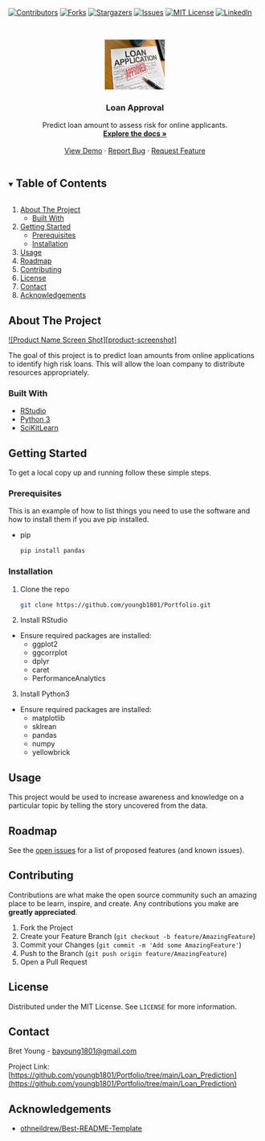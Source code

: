 <!-- PROJECT SHIELDS -->
<!--
*** https://www.markdownguide.org/basic-syntax/#reference-style-links
-->
[![Contributors][contributors-shield]][contributors-url]
[![Forks][forks-shield]][forks-url]
[![Stargazers][stars-shield]][stars-url]
[![Issues][issues-shield]][issues-url]
[![MIT License][license-shield]][license-url]
[![LinkedIn][linkedin-shield]][linkedin-url]



<!-- PROJECT LOGO -->
<br />
<p align="center">
  <a href="https://github.com/youngb1801/Portfolio/tree/main/Loan_Prediction">
    <img src="images/loan.jpg" alt="Logo" width="120" height="100">
  </a>

  <h3 align="center">Loan Approval</h3>

  <p align="center">
    Predict loan amount to assess risk for online applicants.
    <br />
    <a href="https://github.com/youngb1801/Portfolio/tree/main/Loan_Prediction"><strong>Explore the docs »</strong></a>
    <br />
    <br />
    <a href="https://github.com/youngb1801/Portfolio/tree/main/Loan_Prediction">View Demo</a>
    ·
    <a href="https://github.com/youngb1801/Portfolio/issues">Report Bug</a>
    ·
    <a href="https://github.com/youngb1801/Portfolio/issues">Request Feature</a>
  </p>
</p>



<!-- TABLE OF CONTENTS -->
<details open="open">
  <summary><h2 style="display: inline-block">Table of Contents</h2></summary>
  <ol>
    <li>
      <a href="#about-the-project">About The Project</a>
      <ul>
        <li><a href="#built-with">Built With</a></li>
      </ul>
    </li>
    <li>
      <a href="#getting-started">Getting Started</a>
      <ul>
        <li><a href="#prerequisites">Prerequisites</a></li>
        <li><a href="#installation">Installation</a></li>
      </ul>
    </li>
    <li><a href="#usage">Usage</a></li>
    <li><a href="#roadmap">Roadmap</a></li>
    <li><a href="#contributing">Contributing</a></li>
    <li><a href="#license">License</a></li>
    <li><a href="#contact">Contact</a></li>
    <li><a href="#acknowledgements">Acknowledgements</a></li>
  </ol>
</details>



<!-- ABOUT THE PROJECT -->
## About The Project

[![Product Name Screen Shot][product-screenshot]](https://example.com)

The goal of this project is to predict loan amounts from online applications to identify high risk loans. This will allow the loan company to distribute resources appropriately.


### Built With

* [RStudio](https://www.rstudio.com)
* [Python 3](https://www.python.org/download/releases/3.0/)
* [SciKitLearn](https://scikit-learn.org/stable/)



<!-- GETTING STARTED -->
## Getting Started

To get a local copy up and running follow these simple steps.

### Prerequisites

This is an example of how to list things you need to use the software and how to install them if you ave pip installed.
* pip
  ```sh
  pip install pandas
  ```


### Installation

1. Clone the repo
   ```sh
   git clone https://github.com/youngb1801/Portfolio.git
   ```
2. Install RStudio
* Ensure required packages are installed:
    * ggplot2
    * ggcorrplot
    * dplyr
    * caret
    * PerformanceAnalytics

3. Install Python3
* Ensure required packages are installed:
    * matplotlib
    * sklrean
    * pandas
    * numpy
    * yellowbrick



<!-- USAGE EXAMPLES -->
## Usage

This project would be used to increase awareness and knowledge on a particular topic by telling the story uncovered from the data.



<!-- ROADMAP -->
## Roadmap

See the [open issues](https://github.com/youngb1801/Portfolio/issues) for a list of proposed features (and known issues).



<!-- CONTRIBUTING -->
## Contributing

Contributions are what make the open source community such an amazing place to be learn, inspire, and create. Any contributions you make are **greatly appreciated**.

1. Fork the Project
2. Create your Feature Branch (`git checkout -b feature/AmazingFeature`)
3. Commit your Changes (`git commit -m 'Add some AmazingFeature'`)
4. Push to the Branch (`git push origin feature/AmazingFeature`)
5. Open a Pull Request



<!-- LICENSE -->
## License

Distributed under the MIT License. See `LICENSE` for more information.



<!-- CONTACT -->
## Contact

Bret Young - bayoung1801@gmail.com

Project Link: [https://github.com/youngb1801/Portfolio/tree/main/Loan_Prediction](https://github.com/youngb1801/Portfolio/tree/main/Loan_Prediction)



<!-- ACKNOWLEDGEMENTS -->
## Acknowledgements

* [othneildrew/Best-README-Template](https://github.com/othneildrew/Best-README-Template/blob/master/README.md)





<!-- MARKDOWN LINKS & IMAGES -->
<!-- https://www.markdownguide.org/basic-syntax/#reference-style-links -->
[contributors-shield]: https://img.shields.io/github/contributors/youngb1801/Portfolio.svg?style=for-the-badge
[contributors-url]: https://github.com/youngb1801/Portfolio/graphs/contributors
[forks-shield]: https://img.shields.io/github/forks/youngb1801/Portfolio.svg?style=for-the-badge
[forks-url]: https://github.com/youngb1801/Portfolio/network/members
[stars-shield]: https://img.shields.io/github/stars/youngb1801/Portfolio.svg?style=for-the-badge
[stars-url]: https://github.com/youngb1801/Portfolio/stargazers
[issues-shield]: https://img.shields.io/github/issues/youngb1801/Portfolio.svg?style=for-the-badge
[issues-url]: https://github.com/youngb1801/Portfolio/issues
[license-shield]: https://img.shields.io/github/license/youngb1801/Portfolio.svg?style=for-the-badge
[license-url]: https://github.com/youngb1801/Portfolio/blob/master/LICENSE.txt
[linkedin-shield]: https://img.shields.io/badge/-LinkedIn-black.svg?style=for-the-badge&logo=linkedin&colorB=555
[linkedin-url]: https://www.linkedin.com/in/bret-young-4b5b0ba9/
